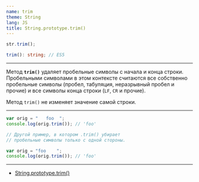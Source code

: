 ```yaml
---
name: trim
theme: String
lang: JS
title: String.prototype.trim()
---
```


```js
str.trim();
```

```ts
trim(): string; // ES5
```

---

Метод **`trim()`** удаляет пробельные символы с начала и конца строки. Пробельными символами в этом контексте считаются все собственно пробельные символы (пробел, табуляция, неразрывный пробел и прочие) и все символы конца строки (`LF`, `CR` и прочие).

Метод `trim()` не изменяет значение самой строки.

---

```js
var orig = "   foo  ";
console.log(orig.trim()); // 'foo'

// Другой пример, в котором .trim() убирает
// пробельные символы только с одной стороны.

var orig = "foo    ";
console.log(orig.trim()); // 'foo'
```

---

- [String.prototype.trim()](https://developer.mozilla.org/ru/docs/Web/JavaScript/Reference/Global_Objects/String/Trim)

